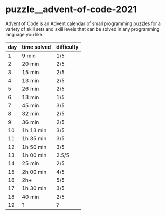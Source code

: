 
# puzzle__advent-of-code-2021
Advent of Code is an Advent calendar of small programming puzzles for a variety of skill sets and skill levels that can be solved in any programming language you like.


| day | time solved | difficulty |
| --- | ----------- | ---------- |
| 1   | 9 min       | 1/5        |
| 2   | 20 min      | 2/5        |
| 3   | 15 min      | 2/5        |
| 4   | 13 min      | 2/5        |
| 5   | 26 min      | 2/5        |
| 6   | 13 min      | 1/5        |
| 7   | 45 min      | 3/5        |
| 8   | 32 min      | 2/5        |
| 9   | 36 min      | 2/5        |
| 10  | 1h 13 min   | 3/5        |
| 11  | 1h 35 min   | 3/5        |
| 12  | 1h 50 min   | 3/5        |
| 13  | 1h 00 min   | 2.5/5      |
| 14  | 25 min      | 2/5        |
| 15  | 2h 00 min   | 4/5        |
| 16  | 2h+         | 5/5        |
| 17  | 1h 30 min   | 3/5        |
| 18  | 40 min      | 2/5        |
| 19  | ?           | ?          |